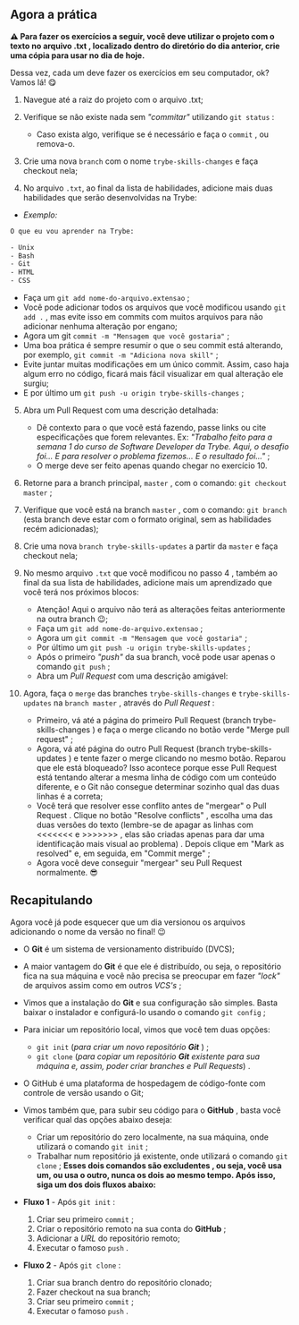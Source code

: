 ## Agora a prática
**⚠️ Para fazer os exercícios a seguir, você deve utilizar o projeto com o texto no arquivo .txt , localizado dentro do diretório do dia anterior, crie uma cópia para usar no dia de hoje.**

Dessa vez, cada um deve fazer os exercícios em seu computador, ok? Vamos lá! 😋

1. Navegue até a raiz do projeto com o arquivo .txt;

2. Verifique se não existe nada sem _"commitar"_ utilizando `git status` :
    - Caso exista algo, verifique se é necessário e faça o `commit` , ou remova-o.

3. Crie uma nova `branch` com o nome `trybe-skills-changes` e faça checkout nela;

4. No arquivo `.txt`, ao final da lista de habilidades, adicione mais duas habilidades que serão desenvolvidas na Trybe:
  - _Exemplo:_

```txt
O que eu vou aprender na Trybe:

- Unix
- Bash
- Git
- HTML
- CSS
```

- Faça um `git add nome-do-arquivo.extensao` ;
- Você pode adicionar todos os arquivos que você modificou usando `git add .` , mas evite isso em commits com muitos arquivos para não adicionar nenhuma alteração por engano;
- Agora um git `commit -m "Mensagem que você gostaria"` ;
- Uma boa prática é sempre resumir o que o seu commit está alterando, por exemplo, `git commit -m "Adiciona nova skill"` ;
- Evite juntar muitas modificações em um único commit. Assim, caso haja algum erro no código, ficará mais fácil visualizar em qual alteração ele surgiu;
- E por último um `git push -u origin trybe-skills-changes` ;

5. Abra um Pull Request com uma descrição detalhada:
    - Dê contexto para o que você está fazendo, passe links ou cite especificações que forem relevantes. Ex: _"Trabalho feito para a semana 1 do curso de Software Developer da Trybe. Aqui, o desafio foi... E para resolver o problema fizemos... E o resultado foi..."_ ;
    - O merge deve ser feito apenas quando chegar no exercício 10.

6. Retorne para a branch principal, `master` , com o comando: `git checkout master` ;

7. Verifique que você está na branch `master` , com o comando: `git branch` (esta branch deve estar com o formato original, sem as habilidades recém adicionadas);

8. Crie uma nova `branch trybe-skills-updates` a partir da `master` e faça checkout nela;

9. No mesmo arquivo `.txt` que você modificou no passo 4 , também ao final da sua lista de habilidades, adicione mais um aprendizado que você terá nos próximos blocos:
    - Atenção! Aqui o arquivo não terá as alterações feitas anteriormente na outra branch 😉;
    - Faça um `git add nome-do-arquivo.extensao` ;
    - Agora um `git commit -m "Mensagem que você gostaria"` ;
    - Por último um `git push -u origin trybe-skills-updates` ;
    - Após o primeiro _"push"_ da sua branch, você pode usar apenas o comando `git push` ;
    - Abra um _Pull Request_ com uma descrição amigável:

10. Agora, faça o `merge` das branches `trybe-skills-changes` e `trybe-skills-updates` na `branch master` , através do _Pull Request_ :
    - Primeiro, vá até a página do primeiro Pull Request (branch trybe-skills-changes ) e faça o merge clicando no botão verde "Merge pull request" ;
    - Agora, vá até página do outro Pull Request (branch trybe-skills-updates ) e tente fazer o merge clicando no mesmo botão. Reparou que ele está bloqueado? Isso acontece porque esse Pull Request está tentando alterar a mesma linha de código com um conteúdo diferente, e o Git não consegue determinar sozinho qual das duas linhas é a correta;
    - Você terá que resolver esse conflito antes de "mergear" o Pull Request . Clique no botão "Resolve conflicts" , escolha uma das duas versões do texto (lembre-se de apagar as linhas com <<<<<<< e >>>>>>> , elas são criadas apenas para dar uma identificação mais visual ao problema) . Depois clique em "Mark as resolved" e, em seguida, em "Commit merge" ;
    - Agora você deve conseguir "mergear" seu Pull Request normalmente. 😎

## Recapitulando
Agora você já pode esquecer que um dia versionou os arquivos adicionando o nome da versão no final! 😉

- O **Git** é um sistema de versionamento distribuído (DVCS);

- A maior vantagem do **Git** é que ele é distribuído, ou seja, o repositório fica na sua máquina e você não precisa se preocupar em fazer _"lock"_ de arquivos assim como em outros _VCS's_ ;

- Vimos que a instalação do **Git** e sua configuração são simples. Basta baixar o instalador e configurá-lo usando o comando `git config` ;

- Para iniciar um repositório local, vimos que você tem duas opções:
    - `git init` (_para criar um novo repositório **Git**_ ) ;
    - `git clone` (_para copiar um repositório **Git** existente para sua máquina e, assim, poder criar branches e Pull Requests_) .

- O GitHub é uma plataforma de hospedagem de código-fonte com controle de versão usando o Git;

- Vimos também que, para subir seu código para o **GitHub** , basta você verificar qual das opções abaixo deseja:
    - Criar um repositório do zero localmente, na sua máquina, onde utilizará o comando `git init` ;
    - Trabalhar num repositório já existente, onde utilizará o comando `git clone` ;
**Esses dois comandos são excludentes , ou seja, você usa um, ou usa o outro, nunca os dois ao mesmo tempo. Após isso, siga um dos dois fluxos abaixo:**

- **Fluxo 1** - Após `git init` :
    1. Criar seu primeiro `commit` ;
    2. Criar o repositório remoto na sua conta do **GitHub** ;
    3. Adicionar a _URL_ do repositório remoto;
    4. Executar o famoso `push` .

- **Fluxo 2** - Após `git clone` :
    1. Criar sua branch dentro do repositório clonado;
    2. Fazer checkout na sua branch;
    3. Criar seu primeiro `commit` ;
    4. Executar o famoso `push` .